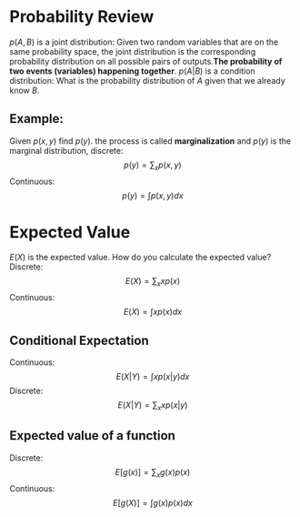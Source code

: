 # Probability Review
$p(A,B)$ is a joint distribution: Given two random variables that are on the same probability space, the joint distribution is the corresponding probability distribution on all possible pairs of outputs.**The probability of two events (variables) happening together**.
$p(A | B)$ is a condition distribution: What is the probability distribution of $A$ given that we already know $B$. 
## Example: 
Given $p(x,y)$ find $p(y)$. the process is called **marginalization** and $p(y)$ is the marginal distribution, discrete: $$p(y) = \sum_{x} p(x,y)$$ Continuous: $$p(y) = \int p(x,y) dx$$
# Expected Value
$E(X)$ is the expected value. How do you calculate the expected value? 
Discrete: 
$$E(X) = \sum_{x} xp(x)$$ Continuous: $$E(X) = \int xp(x) dx$$
## Conditional Expectation
Continuous: $$ E(X | Y) = \int xp(x|y)dx$$
Discrete: $$E(X | Y) = \sum_{x} xp(x | y)$$
## Expected value of a function
Discrete: $$E[g(x)] = \sum_{x}g(x)p(x) $$
Continuous: $$E[g(X)] = \int g(x)p(x)dx$$
